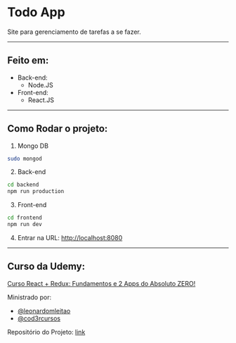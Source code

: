 # Todo App

Site para gerenciamento de tarefas a se fazer.

---

## Feito em:

- Back-end: 
  - Node.JS
- Front-end: 
  - React.JS
  
---

## Como Rodar o projeto:

1) Mongo DB
```bash
sudo mongod
```

2) Back-end
```bash
cd backend
npm run production
```

3) Front-end
```bash
cd frontend
npm run dev
```

4) Entrar na URL:
[http://localhost:8080](http://localhost:8080)

---

## Curso da Udemy: 

[Curso React + Redux: Fundamentos e 2 Apps do Absoluto ZERO!](https://www.udemy.com/course/react-redux-pt/)

Ministrado por: 
- [@leonardomleitao](https://github.com/leonardomleitao)
- [@cod3rcursos](https://github.com/cod3rcursos)

Repositório do Projeto: [link](https://github.com/cod3rcursos/curso-react-native)

